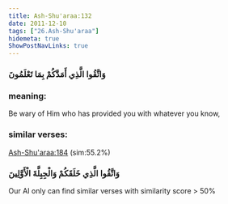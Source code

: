```yaml
---
title: Ash-Shu'araa:132
date: 2011-12-10
tags: ["26.Ash-Shu'araa"]
hidemeta: true 
ShowPostNavLinks: true 
---
```

### وَاتَّقُوا الَّذِي أَمَدَّكُمْ بِمَا تَعْلَمُونَ
### meaning: 
Be wary of Him who has provided you with whatever you know,
### similar verses: 

[Ash-Shu'araa:184](/26/184) (sim:55.2%)

### وَاتَّقُوا الَّذِي خَلَقَكُمْ وَالْجِبِلَّةَ الْأَوَّلِينَ

Our AI only can find similar verses with similarity score > 50% 



